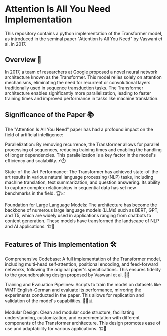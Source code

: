 # Attention Is All You Need Implementation
This repository contains a python implementation of the Transformer model, as introduced in the seminal paper "Attention Is All You Need" by Vaswani et al. in 2017.

## Overview 📝
In 2017, a team of researchers at Google proposed a novel neural network architecture known as the Transformer. This model relies solely on attention mechanisms, eliminating the need for recurrent or convolutional layers traditionally used in sequence transduction tasks. The Transformer architecture enables significantly more parallelization, leading to faster training times and improved performance in tasks like machine translation. 

## Significance of the Paper 📚
The "Attention Is All You Need" paper has had a profound impact on the field of artificial intelligence:

Parallelization: By removing recurrence, the Transformer allows for parallel processing of sequences, reducing training times and enabling the handling of longer dependencies. This parallelization is a key factor in the model's efficiency and scalability. ⚡️⏱️

State-of-the-Art Performance: The Transformer has achieved state-of-the-art results in various natural language processing (NLP) tasks, including machine translation, text summarization, and question answering. Its ability to capture complex relationships in sequential data has set new benchmarks in the field. 🏆📈

Foundation for Large Language Models: The architecture has become the backbone of numerous large language models (LLMs) such as BERT, GPT, and T5, which are widely used in applications ranging from chatbots to content generation. These models have transformed the landscape of NLP and AI applications. 🏗️🤖

## Features of This Implementation 🛠️
Comprehensive Codebase: A full implementation of the Transformer model, including multi-head self-attention, positional encoding, and feed-forward networks, following the original paper's specifications. This ensures fidelity to the groundbreaking design proposed by Vaswani et al. 🧩📜

Training and Evaluation Pipelines: Scripts to train the model on datasets like WMT English-German and evaluate its performance, mirroring the experiments conducted in the paper. This allows for replication and validation of the model's capabilities. 🏋️‍♂️📊

Modular Design: Clean and modular code structure, facilitating understanding, customization, and experimentation with different components of the Transformer architecture. This design promotes ease of use and adaptability for various applications. 🏗️🔧
